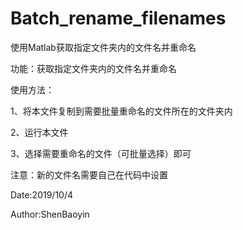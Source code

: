 # Batch_rename_filenames
使用Matlab获取指定文件夹内的文件名并重命名

功能：获取指定文件夹内的文件名并重命名

使用方法：

 1、将本文件复制到需要批量重命名的文件所在的文件夹内

 2、运行本文件
         
 3、选择需要重命名的文件（可批量选择）即可
         
 注意：新的文件名需要自己在代码中设置
 
 Date:2019/10/4
 
 Author:ShenBaoyin 
